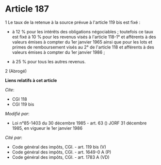 # Article 187

1 Le taux de la retenue à la source prévue à l'article 119 bis est fixé :

- à 12 % pour les intérêts des obligations négociables ; toutefois ce taux est fixé à 10 % pour les revenus visés à l'article
118-1° et afférents à des valeurs émises à compter du 1er janvier 1965 ainsi que pour les lots et primes de remboursement
visés au 2° de l'article 118 et afférents à des valeurs émises à compter du 1er janvier 1986 ;

- à 25 % pour tous les autres revenus.

2 (Abrogé)

**Liens relatifs à cet article**

_Cite_:

  - CGI 118
  - CGI 119 bis

_Modifié par_:

  - Loi n°85-1403 du 30 décembre 1985 - art. 63 () JORF 31 décembre 1985, en vigueur le 1er janvier 1986

_Cité par_:

  - Code général des impôts, CGI. - art. 119 bis (V)
  - Code général des impôts, CGI. - art. 1649-0 A (P)
  - Code général des impôts, CGI. - art. 1783 A (VD)
